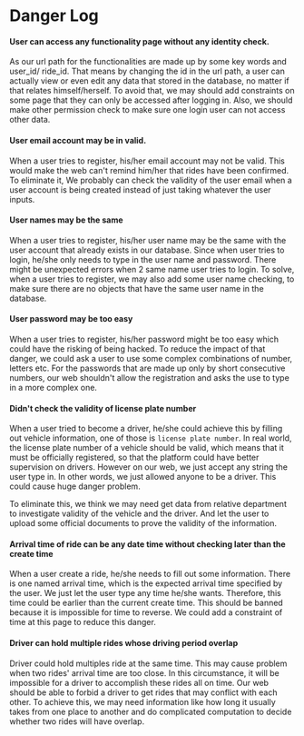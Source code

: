 # Danger Log



#### User can access any functionality page without any identity check. 

As our url path for the functionalities are made up by some key words and user_id/ ride_id. That means by changing the id in the url path, a user can actually view or even edit any data that stored in the database, no matter if that relates himself/herself. To avoid that, we may should add constraints on some page that they can only be accessed after logging in. Also, we should make other permission check to make sure one login user can not access other data.



#### User email account may be in valid.

When a user tries to register, his/her email account may not be valid. This would make the web can't remind him/her that rides have been confirmed. To eliminate it, We probably can check the validity of the user email when a user account is being created instead of just taking whatever the user inputs.



#### User names may be the same

When a user tries to register, his/her user name may be the same with the user account that already exists in our database. Since when user tries to login, he/she only needs to type in the user name and password. There might be unexpected errors when 2 same name user tries to login. To solve, when a user tries to register, we may also add some user name checking, to make sure there are no objects that have the same user name in the database.



#### User password may be too easy

When a user tries to register, his/her password might be too easy which could have the risking of being hacked. To reduce the impact of that danger, we could ask a user to use some complex combinations of number, letters etc. For the passwords that are made up only by short consecutive numbers, our web shouldn't allow the registration and asks the use to type in a more complex one.



#### Didn't check the validity of license plate number

When a user tried to become a driver, he/she could achieve this by filling out vehicle information, one of those is `license plate number`. In real world, the license plate number of a vehicle should be valid, which means that it must be officially registered, so that the platform could have better supervision on drivers. However on our web, we just accept any string the user type in. In other words, we just allowed anyone to be a driver. This could cause huge danger problem.

To eliminate this, we think we may need get data from relative department to investigate validity of the vehicle and the driver. And let the user to upload some official documents to prove the validity of the information. 



#### Arrival time of ride can be any date time without checking later than the create time

When a user create a ride, he/she needs to fill out some information. There is one named arrival time, which is the expected arrival time specified by the user. We just let the user type any time he/she wants. Therefore, this time could be earlier than the current create time. This should be banned because it is impossible for time to reverse. We could add a constraint of time at this page to reduce this danger.



#### Driver can hold multiple rides whose driving period overlap

Driver could hold multiples ride at the same time. This may cause problem when two rides' arrival time are too close. In this circumstance, it will be impossible for a driver to accomplish these rides all on time. Our web should be able to forbid a driver to get rides that may conflict with each other. To achieve this, we may need information like how long it usually takes from one place to another and do complicated computation to decide whether two rides will have overlap.